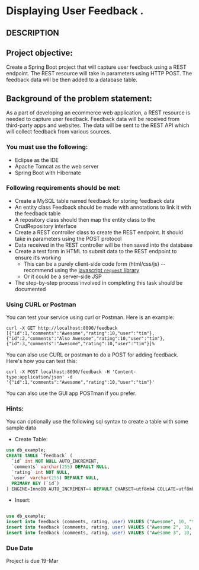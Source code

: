 # Displaying User Feedback .
## DESCRIPTION

## Project objective:

Create a Spring Boot project that will capture user feedback using a REST endpoint. The REST resource will take in parameters using HTTP POST. The feedback data will be then added to a database table.


## Background of the problem statement:

As a part of developing an ecommerce web application, a REST resource is needed to capture user feedback. Feedback data will be received from third-party apps and websites. The data will be sent to the REST API which will collect feedback from various sources.


### You must use the following:

 *  Eclipse as the IDE
 *  Apache Tomcat as the web server
 *  Spring Boot with Hibernate


### Following requirements should be met:

 *  Create a MySQL table named feedback for storing feedback data
 *  An entity class Feedback should be made with annotations to link it with the feedback table
 *  A repository class should then map the entity class to the CrudRepository interface
 *  Create a REST controller class to create the REST endpoint. It should take in parameters using the POST protocol
 *  Data received in the REST controller will be then saved into the database
 *  Create a test form in HTML to submit data to the REST endpoint to ensure it’s working
    - This can be a purely client-side code form (html/css/js) -- recommend using the [javascript `request` library](https://github.com/request/request)
    - Or it could be a server-side JSP
 *  The step-by-step process involved in completing this task should be documented


### Using CURL or Postman

 You can test your service using curl or Postman.  Here is an example:

```console
curl -X GET http://localhost:8090/feedback
[{"id":1,"comments":"Awesome","rating":10,"user":"tim"},{"id":2,"comments":"Also Awesome","rating":10,"user":"tim"},{"id":3,"comments":"Awesome","rating":10,"user":"tim"}]%
```

You can also use CURL or postman to do a POST for adding feedback.  Here's how you can test this:

```console
curl -X POST localhost:8090/feedback -H 'Content-type:application/json' -d '{"id":1,"comments":"Awesome","rating":10,"user":"tim"}'
```

You can also use the GUI app POSTman if you prefer.



### Hints:

You can optionally use  the following sql syntax to create a table with some sample data

 * Create Table:

```sql
use db_example;
CREATE TABLE `feedback` (
  `id` int NOT NULL AUTO_INCREMENT,
  `comments` varchar(255) DEFAULT NULL,
  `rating` int NOT NULL,
  `user` varchar(255) DEFAULT NULL,
  PRIMARY KEY (`id`)
) ENGINE=InnoDB AUTO_INCREMENT=4 DEFAULT CHARSET=utf8mb4 COLLATE=utf8mb4_0900_ai_ci ;

```

 * Insert:

```sql

use db_example;
insert into feedback (comments, rating, user) VALUES ("Awesome", 10, "tim");
insert into feedback (comments, rating, user) VALUES ("Awesome 2", 10, "tim");
insert into feedback (comments, rating, user) VALUES ("Awesome 3", 10, "tim");
```
 

### Due Date
Project is due 19-Mar
